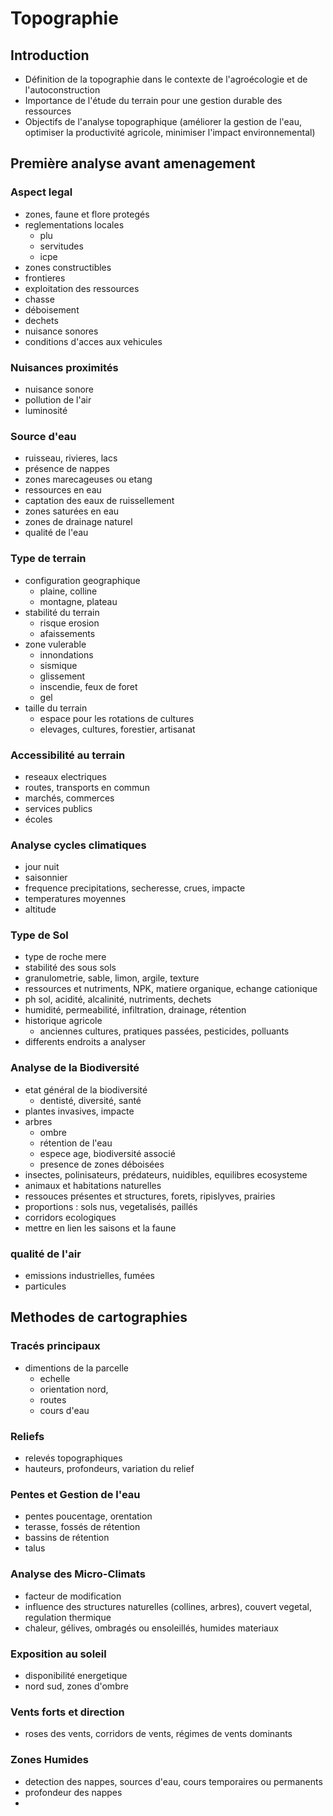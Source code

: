 # Topographie

## Introduction
- Définition de la topographie dans le contexte de l'agroécologie et de l'autoconstruction
- Importance de l'étude du terrain pour une gestion durable des ressources
- Objectifs de l'analyse topographique (améliorer la gestion de l'eau, optimiser la productivité agricole, minimiser l'impact environnemental)

## Première analyse avant amenagement
### Aspect legal
- zones, faune et flore protegés
- reglementations locales
  - plu
  - servitudes
  - icpe
- zones constructibles
- frontieres
- exploitation des ressources
- chasse
- déboisement
- dechets
- nuisance sonores
- conditions d'acces aux vehicules
### Nuisances proximités
- nuisance sonore
- pollution de l'air
- luminosité
### Source d'eau
- ruisseau, rivieres, lacs
- présence de nappes
- zones marecageuses ou etang
- ressources en eau
- captation des eaux de ruissellement
- zones saturées en eau
- zones de drainage naturel
- qualité de l'eau
### Type de terrain
- configuration geographique
  - plaine, colline
  - montagne, plateau
- stabilité du terrain
  - risque erosion
  - afaissements
- zone vulerable
  - innondations
  - sismique
  - glissement
  - inscendie, feux de foret
  - gel
- taille du terrain
  - espace pour les rotations de cultures
  - elevages, cultures, forestier, artisanat
### Accessibilité au terrain
- reseaux electriques
- routes, transports en commun
- marchés, commerces
- services publics
- écoles
### Analyse cycles climatiques
- jour nuit
- saisonnier
- frequence precipitations, secheresse, crues, impacte
- temperatures moyennes
- altitude
### Type de Sol
- type de roche mere
- stabilité des sous sols
- granulometrie, sable, limon, argile, texture
- ressources et nutriments, NPK, matiere organique, echange cationique
- ph sol, acidité, alcalinité, nutriments, dechets
- humidité, permeabilité, infiltration, drainage, rétention
- historique agricole
  - anciennes cultures, pratiques passées, pesticides, polluants
- differents endroits a analyser
### Analyse de la Biodiversité
- etat général de la biodiversité
  - dentisté, diversité, santé
- plantes invasives, impacte
- arbres
  - ombre
  - rétention de l'eau
  - espece age, biodiversité associé
  - presence de zones déboisées
- insectes, polinisateurs, prédateurs, nuidibles, equilibres ecosysteme
- animaux et habitations naturelles
- ressouces présentes et structures, forets, ripislyves, prairies
- proportions : sols nus, vegetalisés, paillés
- corridors ecologiques
- mettre en lien les saisons et la faune
### qualité de l'air
- emissions industrielles, fumées
- particules
  
## Methodes de cartographies
### Tracés principaux
- dimentions de la parcelle
  - echelle
  - orientation nord,
  - routes
  - cours d'eau
### Reliefs
- relevés topographiques
- hauteurs, profondeurs, variation du relief
### Pentes et Gestion de l'eau
- pentes poucentage, orentation
- terasse, fossés de rétention
- bassins de rétention
- talus
### Analyse des Micro-Climats
- facteur de modification
- influence des structures naturelles (collines, arbres), couvert vegetal, regulation thermique
- chaleur, gélives, ombragés ou ensoleillés, humides materiaux
### Exposition au soleil
- disponibilité energetique
- nord sud, zones d'ombre
### Vents forts et direction
- roses des vents, corridors de vents, régimes de vents dominants
### Zones Humides
- detection des nappes, sources d'eau, cours temporaires ou permanents
- profondeur des nappes
- 
